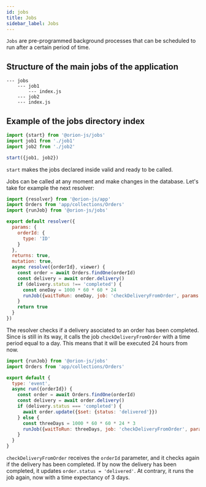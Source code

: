 ```yaml
---
id: jobs
title: Jobs
sidebar_label: Jobs
---
```


`Jobs` are pre-programmed background processes that can be scheduled to run after a certain period of time.

## Structure of the main jobs of the application

```
--- jobs
    --- job1
        --- index.js
    --- job2
    --- index.js
```

## Example of the jobs directory index

```js
import {start} from '@orion-js/jobs'
import job1 from './job1'
import job2 from './job2'

start({job1, job2})
```

`start` makes the jobs declared inside valid and ready to be called.

Jobs can be called at any moment and make changes in the database. Let's take for example the next resolver:

```js
import {resolver} from '@orion-js/app'
import Orders from 'app/collections/Orders'
import {runJob} from '@orion-js/jobs'

export default resolver({
  params: {
    orderId: {
      type: 'ID'
    }
  },
  returns: true,
  mutation: true,
  async resolve({orderId}, viewer) {
    const order = await Orders.findOne(orderId)
    const delivery = await order.delivery()
    if (delivery.status !== 'completed') {
      const oneDay = 1000 * 60 * 60 * 24
      runJob({waitToRun: oneDay, job: 'checkDeliveryFromOrder', params: {orderId}})
    }
    return true
  }
})
```

The resolver checks if a delivery asociated to an order has been completed. Since is still in its way, it calls the job `checkDeliveryFromOrder` with a time period equal to a day. This means that it will be executed 24 hours from now.

```js
import {runJob} from '@orion-js/jobs'
import Orders from 'app/collections/Orders'

export default {
  type: 'event',
  async run({orderId}) {
    const order = await Orders.findOne(orderId)
    const delivery = await order.delivery()
    if (delivery.status === 'completed') {
      await order.update({$set: {status: 'delivered'}})
    } else {
      const threeDays = 1000 * 60 * 60 * 24 * 3
      runJob({waitToRun: threeDays, job: 'checkDeliveryFromOrder', params: {orderId}})
    }
  }
}
```

`checkDeliveryFromOrder` receives the `orderId` parameter, and it checks again if the delivery has been completed. If by now the delivery has been completed, it updates `order.status = 'delivered'`. At contrary, it runs the job again, now with a time expectancy of 3 days.
